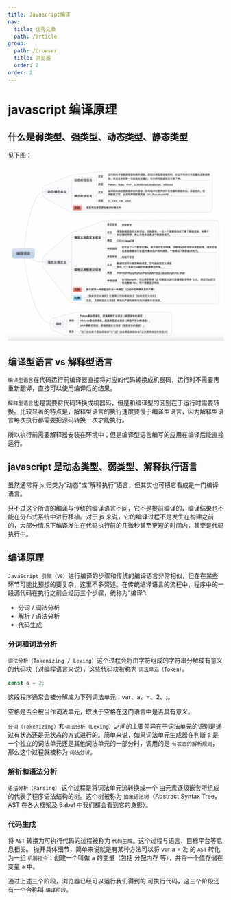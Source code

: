 ```yaml
---
title: Javascript编译
nav:
  title: 优秀文章
  path: /article
group:
  path: /browser
  title: 浏览器
  order: 2
order: 2
---
```


# javascript 编译原理

## 什么是弱类型、强类型、动态类型、静态类型

见下图：

<img src="./image/type.png" />

## 编译型语言 vs 解释型语言

`编译型语言`在代码运行前编译器直接将对应的代码转换成机器码，运行时不需要再重新翻译，直接可以使用编译后的结果。

`解释型语言`也是需要将代码转换成机器码，但是和编译型的区别在于运行时需要转换。比较显著的特点是，解释型语言的执行速度要慢于编译型语言，因为解释型语言每次执行都需要把源码转换一次才能执行。

所以执行前需要解释器安装在环境中；但是编译型语言编写的应用在编译后能直接运行。

## javascript 是动态类型、弱类型、解释执行语言

虽然通常将 js 归类为“动态”或“解释执行”语言，但其实也可把它看成是一门编译语言。

只不过这个所谓的编译与传统的编译语言不同，它不是提前编译的，编译结果也不能在分布式系统中进行移植。对于 js 来说，它的编译过程不是发生在构建之前的，大部分情况下编译发生在代码执行前的几微秒甚至更短的时间内，甚至是代码执行中。

## 编译原理

`JavaScript 引擎（V8）`进行编译的步骤和传统的编译语言非常相似，但在在某些环节可能比预想的要复杂，这里不多赘述。在传统编译语言的流程中，程序中的一段源代码在执行之前会经历三个步骤，统称为“编译”:

- 分词 / 词法分析
- 解析 / 语法分析
- 代码生成

### 分词和词法分析

`词法分析（Tokenizing / Lexing）`这个过程会将由字符组成的字符串分解成有意义的代码块（对编程语言来说），这些代码块被称为 `词法单元（Token）`。

```js
const a = 2;
```

这段程序通常会被分解成为下列词法单元：var、a、=、2、;。

空格是否会被当作词法单元，取决于空格在这门语言中是否具有意义。

`分词（Tokenizing）`和`词法分析（Lexing）`之间的主要差异在于词法单元的识别是通过有状态还是无状态的方式进行的。简单来说，如果词法单元生成器在判断 a 是一个独立的词法单元还是其他词法单元的一部分时，调用的是 `有状态的解析规则`，那么这个过程就被称为 `词法分析`。

### 解析和语法分析

`语法分析（Parsing）` 这个过程是将词法单元流转换成一个 由元素逐级嵌套所组成 的代表了程序语法结构的树。这个树被称为 `抽象语法树`（Abstract Syntax Tree，AST 在各大框架及 Babel 中我们都会看到它的身影）。

### 代码生成

将 `AST` 转换为可执行代码的过程被称为 `代码生成`。这个过程与语言、目标平台等息息相关。 抛开具体细节，简单来说就是有某种方法可以将 var a = 2; 的 `AST` 转化为一组 `机器指令`：创建一个叫做 a 的变量（包括 分配内存 等），并将一个值存储在变量 a 中。

通过上述三个阶段，浏览器已经可以运行我们得到的 可执行代码，这三个阶段还有一个合称叫 `编译阶段`。
